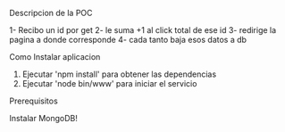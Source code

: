  Descripcion de la POC

1- Recibo un id por get
2- le suma +1 al click total de ese id
3- redirige la pagina a donde corresponde
4- cada tanto baja esos datos a db


Como Instalar aplicacion

1. Ejecutar 'npm install' para obtener las dependencias
2. Ejecutar 'node bin/www' para iniciar el servicio


Prerequisitos

Instalar MongoDB!